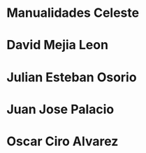 # Manualidades Celeste
# David Mejia Leon
# Julian Esteban Osorio
# Juan Jose Palacio
# Oscar Ciro Alvarez
